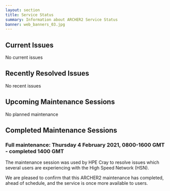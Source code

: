 ```yaml
---
layout: section
title: Service Status
summary: Information about ARCHER2 Service Status
banner: web_banners_03.jpg
---
```


## Current Issues

No current issues


## Recently Resolved Issues

No recent issues


## Upcoming Maintenance Sessions

No planned maintenance

## Completed Maintenance Sessions

### Full maintenance: Thursday 4 February 2021, 0800-1600 GMT - completed 1400 GMT

The maintenance session was used by HPE Cray to resolve issues which several users are experiencing with the High Speed Network (HSN).

We are pleased to confirm that this ARCHER2 maintenance has completed, ahead of schedule, and the service is once more available to users.

